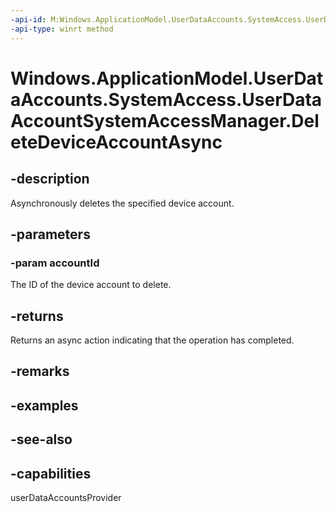 ```yaml
---
-api-id: M:Windows.ApplicationModel.UserDataAccounts.SystemAccess.UserDataAccountSystemAccessManager.DeleteDeviceAccountAsync(System.String)
-api-type: winrt method
---
```


<!-- Method syntax
public Windows.Foundation.IAsyncAction DeleteDeviceAccountAsync(System.String accountId)
-->

# Windows.ApplicationModel.UserDataAccounts.SystemAccess.UserDataAccountSystemAccessManager.DeleteDeviceAccountAsync

## -description
Asynchronously deletes the specified device account.

## -parameters
### -param accountId
The ID of the device account to delete.

## -returns
Returns an async action indicating that the operation has completed.

## -remarks

## -examples

## -see-also


## -capabilities
userDataAccountsProvider
